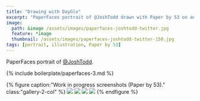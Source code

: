 ```yaml
---
title: "Drawing with DayGlo"
excerpt: "PaperFaces portrait of @JoshTodd drawn with Paper by 53 on an iPad."
image: 
  path: &image /assets/images/paperfaces-joshtodd-twitter.jpg 
  feature: *image
  thumbnail: /assets/images/paperfaces-joshtodd-twitter-150.jpg
tags: [portrait, illustration, Paper by 53]
---
```


PaperFaces portrait of [@JoshTodd](https://twitter.com/JoshTodd).

{% include boilerplate/paperfaces-3.md %}

{% figure caption:"Work in progress screenshots (Paper by 53)." class:"gallery-2-col" %}
[![](/assets/images/paperfaces-joshtodd-process-1-600.jpg)](/assets/images/paperfaces-joshtodd-process-1-lg.jpg)
[![](/assets/images/paperfaces-joshtodd-process-2-600.jpg)](/assets/images/paperfaces-joshtodd-process-2-lg.jpg)
[![](/assets/images/paperfaces-joshtodd-process-3-600.jpg)](/assets/images/paperfaces-joshtodd-process-3-lg.jpg)
[![](/assets/images/paperfaces-joshtodd-process-4-600.jpg)](/assets/images/paperfaces-joshtodd-process-4-lg.jpg)
{% endfigure %}
